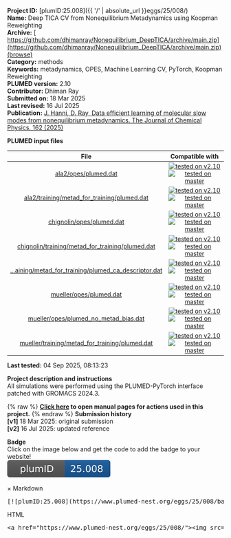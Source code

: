 **Project ID:** [plumID:25.008]({{ '/' | absolute_url }}eggs/25/008/)  
**Name:**  Deep TICA CV from Nonequilibrium Metadynamics using Koopman Reweighting  
**Archive:** [ https://github.com/dhimanray/Nonequilibrium_DeepTICA/archive/main.zip](https://github.com/dhimanray/Nonequilibrium_DeepTICA/archive/main.zip) [(browse)](https://github.com/dhimanray/Nonequilibrium_DeepTICA/tree/main)  
**Category:**  methods  
**Keywords:**  metadynamics, OPES, Machine Learning CV, PyTorch, Koopman Reweighting  
**PLUMED version:**  2.10  
**Contributor:**  Dhiman Ray  
**Submitted on:** 18 Mar 2025  
**Last revised:** 16 Jul 2025  
**Publication:** [J. Hanni, D. Ray, Data efficient learning of molecular slow modes from nonequilibrium metadynamics. The Journal of Chemical Physics. 162 (2025)](http://dx.doi.org/10.1063/5.0258483)  
  
**PLUMED input files**  
  
| File     | Compatible with |  
|:--------:|:--------:|  
| [ala2/opes/plumed.dat](./data/ala2/opes/plumed.dat.md) |  [![tested on v2.10](https://img.shields.io/badge/v2.10-passing-green.svg)](data/ala2/opes/plumed.dat.plumed.stderr) [![tested on master](https://img.shields.io/badge/master-passing-green.svg)](data/ala2/opes/plumed.dat.plumed_master.stderr) |  
| [ala2/training/metad_for_training/plumed.dat](./data/ala2/training/metad_for_training/plumed.dat.md) |  [![tested on v2.10](https://img.shields.io/badge/v2.10-passing-green.svg)](data/ala2/training/metad_for_training/plumed.dat.plumed.stderr) [![tested on master](https://img.shields.io/badge/master-passing-green.svg)](data/ala2/training/metad_for_training/plumed.dat.plumed_master.stderr) |  
| [chignolin/opes/plumed.dat](./data/chignolin/opes/plumed.dat.md) |  [![tested on v2.10](https://img.shields.io/badge/v2.10-passing-green.svg)](data/chignolin/opes/plumed.dat.plumed.stderr) [![tested on master](https://img.shields.io/badge/master-passing-green.svg)](data/chignolin/opes/plumed.dat.plumed_master.stderr) |  
| [chignolin/training/metad_for_training/plumed.dat](./data/chignolin/training/metad_for_training/plumed.dat.md) |  [![tested on v2.10](https://img.shields.io/badge/v2.10-passing-green.svg)](data/chignolin/training/metad_for_training/plumed.dat.plumed.stderr) [![tested on master](https://img.shields.io/badge/master-passing-green.svg)](data/chignolin/training/metad_for_training/plumed.dat.plumed_master.stderr) |  
| [...aining/metad_for_training/plumed_ca_descriptor.dat](./data/chignolin/training/metad_for_training/plumed_ca_descriptor.dat.md) |  [![tested on v2.10](https://img.shields.io/badge/v2.10-passing-green.svg)](data/chignolin/training/metad_for_training/plumed_ca_descriptor.dat.plumed.stderr) [![tested on master](https://img.shields.io/badge/master-passing-green.svg)](data/chignolin/training/metad_for_training/plumed_ca_descriptor.dat.plumed_master.stderr) |  
| [mueller/opes/plumed.dat](./data/mueller/opes/plumed.dat.md) |  [![tested on v2.10](https://img.shields.io/badge/v2.10-passing-green.svg)](data/mueller/opes/plumed.dat.plumed.stderr) [![tested on master](https://img.shields.io/badge/master-passing-green.svg)](data/mueller/opes/plumed.dat.plumed_master.stderr) |  
| [mueller/opes/plumed_no_metad_bias.dat](./data/mueller/opes/plumed_no_metad_bias.dat.md) |  [![tested on v2.10](https://img.shields.io/badge/v2.10-passing-green.svg)](data/mueller/opes/plumed_no_metad_bias.dat.plumed.stderr) [![tested on master](https://img.shields.io/badge/master-passing-green.svg)](data/mueller/opes/plumed_no_metad_bias.dat.plumed_master.stderr) |  
| [mueller/training/metad_for_training/plumed.dat](./data/mueller/training/metad_for_training/plumed.dat.md) |  [![tested on v2.10](https://img.shields.io/badge/v2.10-passing-green.svg)](data/mueller/training/metad_for_training/plumed.dat.plumed.stderr) [![tested on master](https://img.shields.io/badge/master-passing-green.svg)](data/mueller/training/metad_for_training/plumed.dat.plumed_master.stderr) |  
  
**Last tested:**  04 Sep 2025, 08:13:23
  
**Project description and instructions**  
All simulations were performed using the PLUMED-PyTorch interface patched with GROMACS 2024.3. 

  
{% raw %}
<b><a href="https://www.plumed.org/doc-master/user-doc/html/actionlist/?actions=ENERGY,METAD,CUSTOM,PYTORCH_MODEL,BIASVALUE,PRINT,DISTANCE,MOLINFO,GROUP,LOWER_WALLS,WHOLEMOLECULES,POSITION,RMSD,UNITS,ENDPLUMED,OPES_METAD,TORSION,UPPER_WALLS" target="_blank">Click here</a> to open manual pages for actions used in this project.</b>
{% endraw %}
**Submission history**  
**[v1]** 18 Mar 2025: original submission  
**[v2]** 16 Jul 2025: updated reference  
  
**Badge**  
Click on the image below and get the code to add the badge to your website!  
<img src="./badge.svg" alt="plumeDnest:25.008" id="myBtn" class="badge">
<div id="myModal" class="modal">
  <div class="modal-content">
    <span class="close">&times;</span>
    Markdown<pre>[![plumID:25.008](https://www.plumed-nest.org/eggs/25/008/badge.svg)](https://www.plumed-nest.org/eggs/25/008/)</pre>
    HTML<pre>&lt;a href="https://www.plumed-nest.org/eggs/25/008/"&gt;&lt;img src="https://www.plumed-nest.org/eggs/25/008/badge.svg" alt="plumID:25.008"&gt;&lt;/a&gt;</pre>
  </div>
</div>
